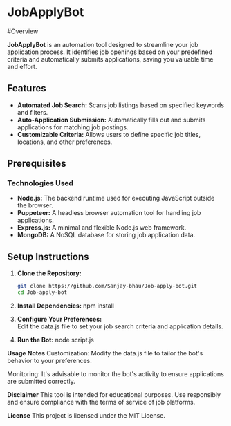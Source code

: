 # JobApplyBot

 #Overview

**JobApplyBot** is an automation tool designed to streamline your job application process. It identifies job openings based on your predefined criteria and automatically submits applications, saving you valuable time and effort.

## Features

- **Automated Job Search:** Scans job listings based on specified keywords and filters.
- **Auto-Application Submission:** Automatically fills out and submits applications for matching job postings.
- **Customizable Criteria:** Allows users to define specific job titles, locations, and other preferences.


## Prerequisites

### Technologies Used
- **Node.js:** The backend runtime used for executing JavaScript outside the browser.
- **Puppeteer:** A headless browser automation tool for handling job applications.
- **Express.js:** A minimal and flexible Node.js web framework.
- **MongoDB:** A NoSQL database for storing job application data.


## Setup Instructions

1. **Clone the Repository:**
   ```bash
   git clone https://github.com/Sanjay-bhau/Job-apply-bot.git
   cd Job-apply-bot
   
2. **Install Dependencies:**
   npm install

4. **Configure Your Preferences:**   
   Edit the data.js file to set your job search criteria and application details.
   
5. **Run the Bot:**
   node script.js

**Usage Notes**
Customization: Modify the data.js file to tailor the bot's behavior to your preferences.​

Monitoring: It's advisable to monitor the bot's activity to ensure applications are submitted correctly.​

**Disclaimer**
This tool is intended for educational purposes. Use responsibly and ensure compliance with the terms of service of job platforms.​

**License**
This project is licensed under the MIT License.​

